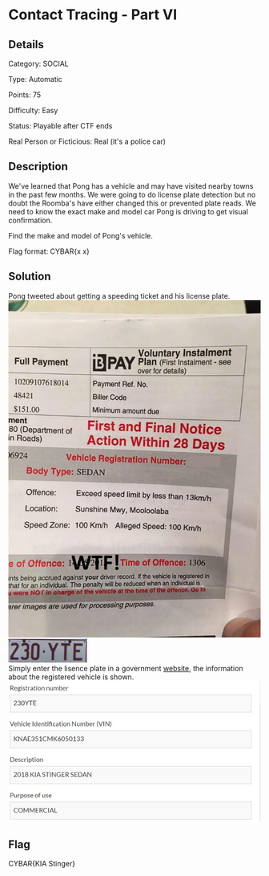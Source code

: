 # Contact Tracing - Part VI

## Details

Category: SOCIAL

Type: Automatic

Points: 75

Difficulty: Easy

Status: Playable after CTF ends

Real Person or Ficticious: Real (it's a police car)

## Description 
We've learned that Pong has a vehicle and may have visited nearby towns in the past few months. We were going to do license plate detection but no doubt the Roomba's have either changed this or prevented plate reads. We need to know the exact make and model car Pong is driving to get visual confirmation.

Find the make and model of Pong's vehicle.

Flag format: CYBAR{x x}

## Solution 

Pong tweeted about getting a speeding ticket and his license plate.
![speeding ticket](https://github.com/mashmllo/ctf-writeups/blob/master/CYBAR%20OSINT/Social/Contact%20Tracing%20-%20Part%20VI/speeding%20ticket.jpg)<br>
![license plate](https://github.com/mashmllo/ctf-writeups/blob/master/CYBAR%20OSINT/Social/Contact%20Tracing%20-%20Part%20VI/license%20plate.png)<br>
Simply enter the lisence plate in a government [website](https://www.service.transport.qld.gov.au/checkrego/public/Welcome.xhtml), the information about the registered vehicle is shown. <br>
![result](https://github.com/mashmllo/ctf-writeups/blob/master/CYBAR%20OSINT/Social/Contact%20Tracing%20-%20Part%20VI/results%20of%20vehicle.jpg)

## Flag 
CYBAR{KIA Stinger}
